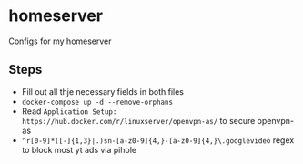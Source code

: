 # homeserver
Configs for my homeserver

## Steps  
- Fill out all thje necessary fields in both files
- `docker-compose up -d --remove-orphans`  
- Read `Application Setup: https://hub.docker.com/r/linuxserver/openvpn-as/` to secure openvpn-as  
- `^r[0-9]*([-]{1,3}|.)sn-[a-z0-9]{4,}-[a-z0-9]{4,}\.googlevideo` regex to block most yt ads via pihole   


